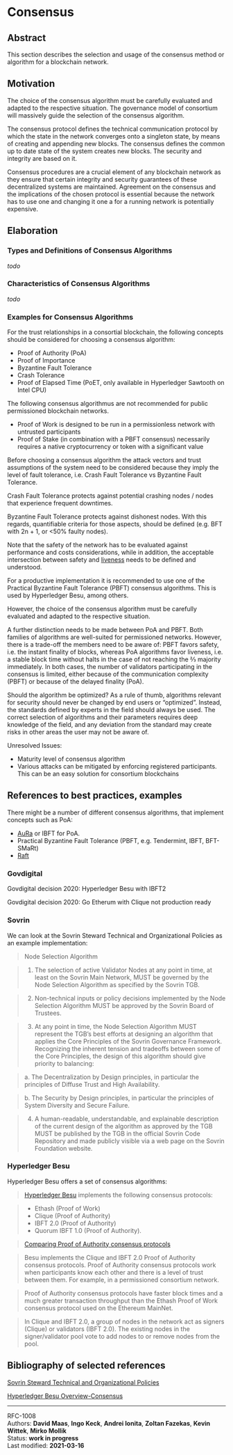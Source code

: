 # Consensus

## Abstract

This section describes the selection and usage of the consensus method or algorithm for a blockchain network.

## Motivation

The choice of the consensus algorithm must be carefully evaluated and adapted to the respective situation. The governance model of consortium will massively guide the selection of the consensus algorithm.

The consensus protocol defines the technical communication protocol by which the state in the network converges onto a singleton state, by means of creating and appending new blocks. The consensus defines the common up to date state of the system creates new blocks. The security and integrity are based on it.

Consensus procedures are a crucial element of any blockchain network as they ensure that certain integrity and security guarantees of these decentralized systems are maintained. Agreement on the consensus and the implications of the chosen protocol is essential because the network has to use one and changing it one a for a running network is potentially expensive.

## Elaboration
### Types and Definitions of Consensus Algorithms

*todo*

### Characteristics of Consensus Algorithms

*todo*

### Examples for Consensus Algorithms

For the trust relationships in a consortial blockchain, the following concepts should be considered for choosing a consensus algorithm:

* Proof of Authority (PoA)
* Proof of Importance
* Byzantine Fault Tolerance
* Crash Tolerance
* Proof of Elapsed Time (PoET, only available in Hyperledger Sawtooth on Intel CPU)

The following consensus algorithmus are not recommended for public permissioned blockchain networks. 

* Proof of Work is designed to be run in a permissionless network with untrusted participants
* Proof of Stake (in combination with a PBFT consensus) necessarily requires a native cryptocurrency or token with a significant value
    
Before choosing a consensus algorithm the attack vectors and trust assumptions of the system need to be considered because they imply the level of fault tolerance, i.e. Crash Fault Tolerance vs Byzantine Fault Tolerance. 

Crash Fault Tolerance protects against potential crashing nodes / nodes that experience frequent downtimes. 

Byzantine Fault Tolerance protects against dishonest nodes. With this regards, quantifiable criteria for those aspects, should be defined (e.g. BFT with 2n + 1, or <50% faulty nodes).

Note that the safety of the network has to be evaluated against performance and costs considerations, while in addition, the acceptable intersection between safety and [liveness](https://en.wikipedia.org/wiki/Liveness) needs to be defined and understood.

For a productive implementation it is recommended to use one of the Practical Byzantine Fault Tolerance (PBFT) consensus algorithms. This is used by Hyperledger Besu, among others. 

However, the choice of the consensus algorithm must be carefully evaluated and adapted to the respective situation.

A further distinction needs to be made between PoA and PBFT. Both families of algorithms are well-suited for permissioned networks. However, there is a trade-off the members need to be aware of: PBFT favors safety, i.e. the instant finality of blocks, whereas PoA algorithms favor liveness, i.e. a stable block time without halts in the case of not reaching the ⅔ majority immediately. In both cases, the number of validators participating in the consensus is limited, either because of the communication complexity (PBFT) or because of the delayed finality (PoA).

Should the algorithm be optimized? As a rule of thumb, algorithms relevant for security should never be changed by end users or “optimized”. Instead, the standards defined by experts in the field should always be used. The correct selection of algorithms and their parameters requires deep knowledge of the field, and any deviation from the standard may create risks in other areas the user may not be aware of.

Unresolved Issues:

* Maturity level of consensus algorithm
* Various attacks can be mitigated by enforcing registered participants. This can be an easy solution for consortium blockchains

## References to best practices, examples

There might be a number of different consensus algorithms, that implement concepts such as PoA:

* [AuRa](https://www.poa.network/for-users/whitepaper/poadao-v1/proof-of-authority) or IBFT for PoA. 
* Practical Byzantine Fault Tolerance (PBFT, e.g. Tendermint, IBFT, BFT-SMaRt)
* [Raft](https://raft.github.io/)
    
### Govdigital

Govdigital decision 2020: Hyperledger Besu with IBFT2

Govdigital decision 2020: Go Etherum with Clique not production ready

  
### Sovrin

We can look at the Sovrin Steward Technical and Organizational Policies as an example implementation:

> Node Selection Algorithm

> 1. The selection of active Validator Nodes at any point in time, at least on the Sovrin Main Network, MUST be governed by the Node Selection Algorithm as specified by the Sovrin TGB.

> 2. Non-technical inputs or policy decisions implemented by the Node Selection Algorithm MUST be approved by the Sovrin Board of Trustees.

> 3. At any point in time, the Node Selection Algorithm MUST represent the TGB’s best efforts at designing an algorithm that applies the Core Principles of the Sovrin Governance Framework. Recognizing the inherent tension and tradeoffs between some of the Core Principles, the design of this algorithm should give priority to balancing:

>   a. The Decentralization by Design principles, in particular the principles of Diffuse Trust and High Availability.

>   b. The Security by Design principles, in particular the principles of System Diversity and Secure Failure.

> 4. A human-readable, understandable, and explainable description of the current design of the algorithm as approved by the TGB MUST be published by the TGB in the official Sovrin Code Repository and made publicly visible via a web page on the Sovrin Foundation website.
  
### Hyperledger Besu

Hyperledger Besu offers a set of consensus algorithms:

  >[Hyperledger Besu](https://besu.hyperledger.org/en/stable/Concepts/Consensus-Protocols/Overview-Consensus/) implements the following consensus protocols:

>* Ethash (Proof of Work)
>* Clique (Proof of Authority)
>* IBFT 2.0 (Proof of Authority)
>* Quorum IBFT 1.0 (Proof of Authority).

>[Comparing Proof of Authority consensus protocols](https://besu.hyperledger.org/en/stable/Concepts/Consensus-Protocols/Comparing-PoA/)

>Besu implements the Clique and IBFT 2.0 Proof of Authority consensus protocols. Proof of Authority consensus protocols work when participants know each other and there is a level of trust between them. For example, in a permissioned consortium network.

>Proof of Authority consensus protocols have faster block times and a much greater transaction throughput than the Ethash Proof of Work consensus protocol used on the Ethereum MainNet.

>In Clique and IBFT 2.0, a group of nodes in the network act as signers (Clique) or validators (IBFT 2.0). The existing nodes in the signer/validator pool vote to add nodes to or remove nodes from the pool.

## Bibliography of selected references

[Sovrin Steward Technical and Organizational Policies](https://sovrin.org/wp-content/uploads/Steward-Technical-and-Organizational-Policies-V2.pdf)

[Hyperledger Besu Overview-Consensus](https://besu.hyperledger.org/en/stable/Concepts/Consensus-Protocols/Overview-Consensus/)

----

RFC-1008    
Authors: **David Maas**, **Ingo Keck**, **Andrei Ionita**, **Zoltan Fazekas**, **Kevin Wittek**, **Mirko Mollik**    
Status:  **work in progress**    
Last modified: **2021-03-16** 
